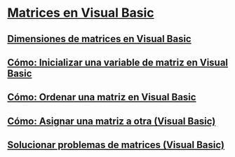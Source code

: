 # [Matrices en Visual Basic](index.md)
## [Dimensiones de matrices en Visual Basic](array-dimensions.md)
## [Cómo: Inicializar una variable de matriz en Visual Basic](how-to-initialize-an-array-variable.md)
## [Cómo: Ordenar una matriz en Visual Basic](how-to-sort-an-array.md)
## [Cómo: Asignar una matriz a otra (Visual Basic)](how-to-assign-one-array-to-another-array.md)
## [Solucionar problemas de matrices (Visual Basic)](troubleshooting-arrays.md)
